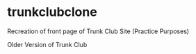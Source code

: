 # trunkclubclone
Recreation of front page of Trunk Club Site (Practice Purposes)

Older Version of Trunk Club
